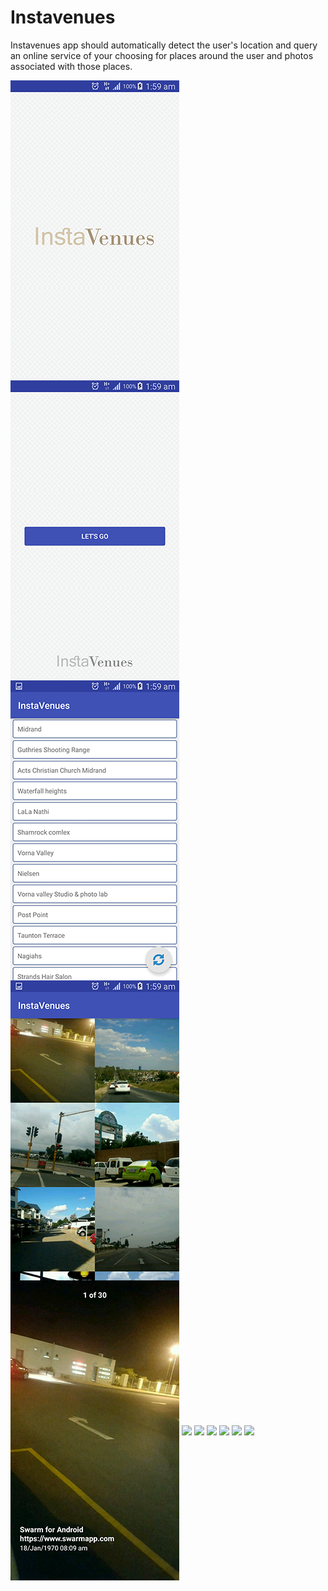 # Instavenues
Instavenues app should automatically detect the user's location and query an online service of your choosing for places around the user and photos associated with those places.


<img src="images/small/1.png" align="center" />
<img src="images/small/2.png" align="center" />
<img src="images/small/3.png" align="center" />
<img src="images/small/4.png" align="center" />
<img src="images/small/5.png" align="center" />
<img src="images/small/6.png" align="center" />
<img src="images/small/7.png" align="center" />
<img src="images/small/8.png" align="center" />
<img src="images/small/9.png" align="center" />
<img src="images/small/10.png" align="center" />
<img src="images/small/11.png" align="center" />
